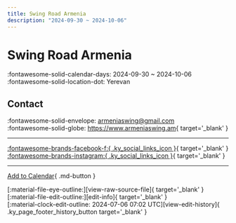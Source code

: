 ```yaml
---
title: Swing Road Armenia
description: "2024-09-30 ~ 2024-10-06"
---
```


# Swing Road Armenia 

:fontawesome-solid-calendar-days: 2024-09-30 ~ 2024-10-06  
:fontawesome-solid-location-dot: Yerevan  

## Contact

:fontawesome-solid-envelope: <armeniaswing@gmail.com>  
:fontawesome-solid-globe: <https://www.armeniaswing.am>{ target='_blank' }  

---

 [:fontawesome-brands-facebook-f:{ .ky_social_links_icon }](https://www.facebook.com/swingroadarmenia){ target='_blank' } [:fontawesome-brands-instagram:{ .ky_social_links_icon }](https://instagram.com/swingroadarmenia){ target='_blank' }

---

[Add to Calendar](https://swing.news/ics/en/2024/hy_AM/swing-road-armenia-2024.ics){ .md-button }

<div class="ky_page_footer" markdown>
<div class="ky_page_footer_trailing" markdown="span">
[:material-file-eye-outline:][view-raw-source-file]{ target='_blank' }
[:material-file-edit-outline:][edit-info]{ target='_blank' }
</div>
<div class="ky_page_footer_leading" markdown="span">
[:material-clock-edit-outline: 2024-07-06 07:02 UTC][view-edit-history]{ .ky_page_footer_history_button target='_blank' }
</div>
</div>

[view-raw-source-file]: https://github.com/swingdance/events/blob/main/2024/hy_AM/swing-road-armenia-2024.json "View Raw Source File"
[edit-info]: https://github.com/swingdance/events/issues/new?assignees=&labels=update+event&projects=&template=03-update_entity.yml&title=%5B2024%2Fhy_AM%5D%20Swing%20Road%20Armenia&region=hy_AM&year=2024&id=swing-road-armenia-2024&name=Swing%20Road%20Armenia&org_id= "Edit Info"

[view-edit-history]: https://github.com/swingdance/events/commits/main/2024/hy_AM/swing-road-armenia-2024.json "View Edit History"
